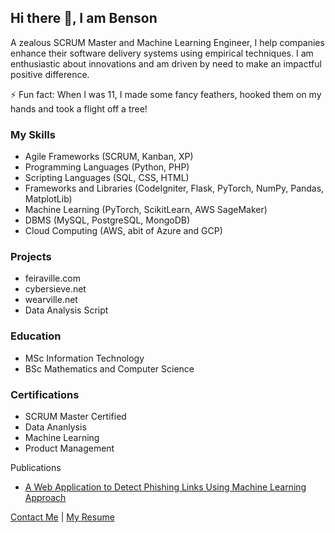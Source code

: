 ## Hi there 👋, I am Benson

A zealous SCRUM Master and Machine Learning Engineer, I help companies enhance their software delivery systems using empirical techniques. I am enthusiastic about innovations and am driven by need to make an impactful positive difference. 

⚡ Fun fact: When I was 11, I made some fancy feathers, hooked them on my hands and took a flight off a tree!

### My Skills
* Agile Frameworks (SCRUM, Kanban, XP)
* Programming Languages (Python, PHP)
* Scripting Languages (SQL, CSS, HTML)
* Frameworks and Libraries (CodeIgniter, Flask, PyTorch, NumPy, Pandas, MatplotLib)
* Machine Learning (PyTorch, ScikitLearn, AWS SageMaker)
* DBMS (MySQL, PostgreSQL, MongoDB)
* Cloud Computing (AWS, abit of Azure and GCP)

### Projects
* feiraville.com
* cybersieve.net
* wearville.net
* Data Analysis Script

### Education
* MSc Information Technology
* BSc Mathematics and Computer Science

### Certifications
* SCRUM Master Certified
* Data Ananlysis
* Machine Learning
* Product Management

Publications
* [A Web Application to Detect Phishing Links Using Machine Learning Approach](https://papers.ssrn.com/sol3/papers.cfm?abstract_id=4578347)

[Contact Me](https://www.cybersieve.org/connect) | [My Resume](https://drive.google.com/file/d/1FLAf_-sA6ei2zygQQG2Jgmd5X1wQPN2E/view?usp=drive_link)


<!--
**BensonsPage/bensonspage** is a ✨ _special_ ✨ repository because its `README.md` (this file) appears on your GitHub profile.

Here are some ideas to get you started:

- 🔭 I’m currently working on ...
- 🌱 I’m currently learning ...
- 👯 I’m looking to collaborate on ...
- 🤔 I’m looking for help with ...
- 💬 Ask me about ...
- 📫 How to reach me: ...
- 😄 Pronouns: ...
- ⚡ Fun fact: ...
-->
